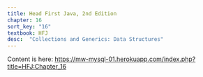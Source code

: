 ```yaml
---
title: Head First Java, 2nd Edition
chapter: 16
sort_key: "16"
textbook: HFJ
desc:  "Collections and Generics: Data Structures"
---
```


Content is here: <https://mw-mysql-01.herokuapp.com/index.php?title=HFJ:Chapter_16>
